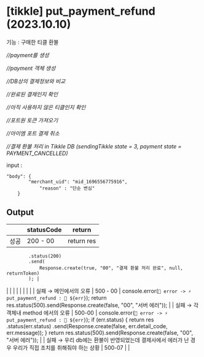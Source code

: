 # [tikkle] put_payment_refund (2023.10.10)

기능 :  구매한 티클 환불

*//payment를 생성*

*//payment 객체 생성*

*//DB상의 결제정보와 비교*

*//완료된 결제인지 확인*

*//아직 사용하지 않은 티클인지 확인*

*//포트원 토큰 가져오기*

*//아이엠 포트 결제 취소*

*//결제 환불 처리 in Tikkle DB (sendingTikkle state = 3, payment state = PAYMENT_CANCELLED)*

input : 

```
"body": {
		"merchant_uid": "mid_1696556775916",
			"reason" : "단순 변심"
	}
```

## Output

|  | statusCode | return |
| --- | --- | --- |
| 성공 | 200 - 00 | return res
			.status(200)
			.send(
				Response.create(true, "00", "결제 환불 처리 완료", null, returnToken)
			); |
|  |  |  |
|  |  |  |
| 실패
→ 메인에서의 오류 | 500 - 00 | console.error(`🚨 error -> ⚡️ put_payment_refund : 🐞 ${err}`);
return res.status(500).send(Response.create(false, "00", "서버 에러")); |
| 실패
→ 각 객체내 method 에서의 오류 | 500-00 | console.error(`🚨 error -> ⚡️ put_payment_refund : 🐞 ${err}`);
		if (err.status) {
			return res
				.status(err.status)
				.send(Response.create(false, err.detail_code, err.message));
		}
		return res.status(500).send(Response.create(false, "00", "서버 에러")); |
| 실패
→ 우리 db에는 환불이 반영되었는데 결제사에서 에러가 난 경우
우리가 직접 조치를 취해줘야 하는 상황 | 500-07 |  |